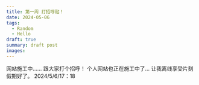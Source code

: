```yaml
---
title: 第一周 打招呼贴！
date: 2024-05-06
tags:
  - Random
  - Hello
draft: true
summary: draft post
images:
---
```


网站施工中……
跟大家打个招呼！
个人网站也正在施工中了…
让我离线享受片刻假期好了。
2024/5/6/17：18
